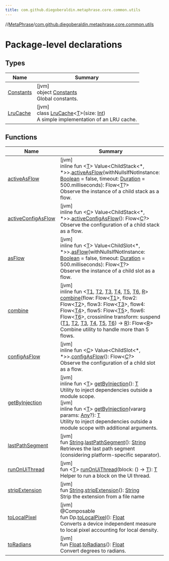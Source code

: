 ```yaml
---
title: com.github.diegoberaldin.metaphrase.core.common.utils
---
```

//[MetaPhrase](../../index.html)/[com.github.diegoberaldin.metaphrase.core.common.utils](index.html)



# Package-level declarations



## Types


| Name | Summary |
|---|---|
| [Constants](-constants/index.html) | [jvm]<br>object [Constants](-constants/index.html)<br>Global constants. |
| [LruCache](-lru-cache/index.html) | [jvm]<br>class [LruCache](-lru-cache/index.html)&lt;[T](-lru-cache/index.html)&gt;(size: [Int](https://kotlinlang.org/api/latest/jvm/stdlib/kotlin/-int/index.html))<br>A simple implementation of an LRU cache. |


## Functions


| Name | Summary |
|---|---|
| [activeAsFlow](active-as-flow.html) | [jvm]<br>inline fun &lt;[T](active-as-flow.html)&gt; Value&lt;ChildStack&lt;*, *&gt;&gt;.[activeAsFlow](active-as-flow.html)(withNullsIfNotInstance: [Boolean](https://kotlinlang.org/api/latest/jvm/stdlib/kotlin/-boolean/index.html) = false, timeout: [Duration](https://kotlinlang.org/api/latest/jvm/stdlib/kotlin.time/-duration/index.html) = 500.milliseconds): Flow&lt;[T](active-as-flow.html)?&gt;<br>Observe the instance of a child stack as a flow. |
| [activeConfigAsFlow](active-config-as-flow.html) | [jvm]<br>inline fun &lt;[C](active-config-as-flow.html)&gt; Value&lt;ChildStack&lt;*, *&gt;&gt;.[activeConfigAsFlow](active-config-as-flow.html)(): Flow&lt;[C](active-config-as-flow.html)?&gt;<br>Observe the configuration of a child stack as a flow. |
| [asFlow](as-flow.html) | [jvm]<br>inline fun &lt;[T](as-flow.html)&gt; Value&lt;ChildSlot&lt;*, *&gt;&gt;.[asFlow](as-flow.html)(withNullsIfNotInstance: [Boolean](https://kotlinlang.org/api/latest/jvm/stdlib/kotlin/-boolean/index.html) = false, timeout: [Duration](https://kotlinlang.org/api/latest/jvm/stdlib/kotlin.time/-duration/index.html) = 500.milliseconds): Flow&lt;[T](as-flow.html)?&gt;<br>Observe the instance of a child slot as a flow. |
| [combine](combine.html) | [jvm]<br>inline fun &lt;[T1](combine.html), [T2](combine.html), [T3](combine.html), [T4](combine.html), [T5](combine.html), [T6](combine.html), [R](combine.html)&gt; [combine](combine.html)(flow: Flow&lt;[T1](combine.html)&gt;, flow2: Flow&lt;[T2](combine.html)&gt;, flow3: Flow&lt;[T3](combine.html)&gt;, flow4: Flow&lt;[T4](combine.html)&gt;, flow5: Flow&lt;[T5](combine.html)&gt;, flow6: Flow&lt;[T6](combine.html)&gt;, crossinline transform: suspend ([T1](combine.html), [T2](combine.html), [T3](combine.html), [T4](combine.html), [T5](combine.html), [T6](combine.html)) -&gt; [R](combine.html)): Flow&lt;[R](combine.html)&gt;<br>Combine utility to handle more than 5 flows. |
| [configAsFlow](config-as-flow.html) | [jvm]<br>inline fun &lt;[C](config-as-flow.html)&gt; Value&lt;ChildSlot&lt;*, *&gt;&gt;.[configAsFlow](config-as-flow.html)(): Flow&lt;[C](config-as-flow.html)?&gt;<br>Observe the configuration of a child slot as a flow. |
| [getByInjection](get-by-injection.html) | [jvm]<br>inline fun &lt;[T](get-by-injection.html)&gt; [getByInjection](get-by-injection.html)(): [T](get-by-injection.html)<br>Utility to inject dependencies outside a module scope.<br>[jvm]<br>inline fun &lt;[T](get-by-injection.html)&gt; [getByInjection](get-by-injection.html)(vararg params: [Any](https://kotlinlang.org/api/latest/jvm/stdlib/kotlin/-any/index.html)?): [T](get-by-injection.html)<br>Utility to inject dependencies outside a module scope with additional arguments. |
| [lastPathSegment](last-path-segment.html) | [jvm]<br>fun [String](https://kotlinlang.org/api/latest/jvm/stdlib/kotlin/-string/index.html).[lastPathSegment](last-path-segment.html)(): [String](https://kotlinlang.org/api/latest/jvm/stdlib/kotlin/-string/index.html)<br>Retrieves the last path segment (considering platform-specific separator). |
| [runOnUiThread](run-on-ui-thread.html) | [jvm]<br>fun &lt;[T](run-on-ui-thread.html)&gt; [runOnUiThread](run-on-ui-thread.html)(block: () -&gt; [T](run-on-ui-thread.html)): [T](run-on-ui-thread.html)<br>Helper to run a block on the UI thread. |
| [stripExtension](strip-extension.html) | [jvm]<br>fun [String](https://kotlinlang.org/api/latest/jvm/stdlib/kotlin/-string/index.html).[stripExtension](strip-extension.html)(): [String](https://kotlinlang.org/api/latest/jvm/stdlib/kotlin/-string/index.html)<br>Strip the extension from a file name |
| [toLocalPixel](to-local-pixel.html) | [jvm]<br>@Composable<br>fun Dp.[toLocalPixel](to-local-pixel.html)(): [Float](https://kotlinlang.org/api/latest/jvm/stdlib/kotlin/-float/index.html)<br>Converts a device independent measure to local pixel accounting for local density. |
| [toRadians](to-radians.html) | [jvm]<br>fun [Float](https://kotlinlang.org/api/latest/jvm/stdlib/kotlin/-float/index.html).[toRadians](to-radians.html)(): [Float](https://kotlinlang.org/api/latest/jvm/stdlib/kotlin/-float/index.html)<br>Convert degrees to radians. |

